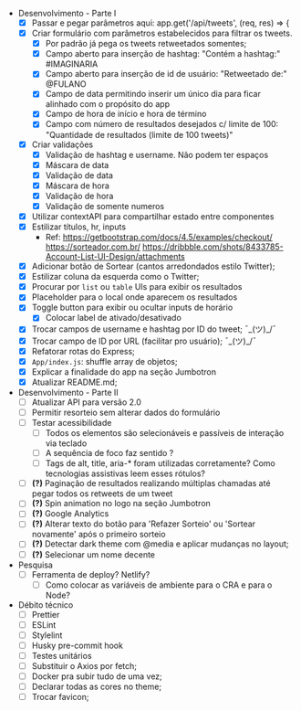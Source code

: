 - Desenvolvimento - Parte I
  - [x] Passar e pegar parâmetros aqui: app.get('/api/tweets', (req, res) => {
  - [x] Criar formulário com parâmetros estabelecidos para filtrar os tweets.
    - [x] Por padrão já pega os tweets retweetados somentes;
    - [x] Campo aberto para inserção de hashtag: "Contém a hashtag:" #IMAGINARIA
    - [x] Campo aberto para inserção de id de usuário: "Retweetado de:" @FULANO
    - [x] Campo de data permitindo inserir um único dia para ficar alinhado com o propósito do app
    - [x] Campo de hora de início e hora de término
    - [x] Campo com número de resultados desejados c/ limite de 100: "Quantidade de resultados (limite de 100 tweets)"
  - [x] Criar validações
    - [x] Validação de hashtag e username. Não podem ter espaços
    - [x] Máscara de data
    - [x] Validação de data
    - [x] Máscara de hora
    - [x] Validação de hora
    - [x] Validação de somente numeros
  - [x] Utilizar contextAPI para compartilhar estado entre componentes
  - [x] Estilizar títulos, hr, inputs
    - Ref: 
      https://getbootstrap.com/docs/4.5/examples/checkout/
      https://sorteador.com.br/
      https://dribbble.com/shots/8433785-Account-List-UI-Design/attachments
  - [x] Adicionar botão de Sortear (cantos arredondados estilo Twitter);
  - [x] Estilizar coluna da esquerda como o Twitter;
  - [x] Procurar por `list` ou `table` UIs para exibir os resultados
  - [x] Placeholder para o local onde aparecem os resultados
  - [x] Toggle button para exibir ou ocultar inputs de horário
    - [x] Colocar label de ativado/desativado
  - [x] Trocar campos de username e hashtag por ID do tweet; ¯\_(ツ)_/¯
  - [x] Trocar campo de ID por URL (facilitar pro usuário); ¯\_(ツ)_/¯
  - [x] Refatorar rotas do Express;
  - [x] `App/index.js`: shuffle array de objetos;
  - [x] Explicar a finalidade do app na seção Jumbotron
  - [x] Atualizar README.md;

- Desenvolvimento - Parte II
  - [ ] Atualizar API para versão 2.0
  - [ ] Permitir resorteio sem alterar dados do formulário
  - [ ] Testar acessibilidade
    - [ ] Todos os elementos são selecionáveis e passíveis de interação via teclado
    - [ ] A sequência de foco faz sentido ?
    - [ ] Tags de alt, title, aria-* foram utilizadas corretamente? Como tecnologias assistivas leem esses rótulos?
  - [ ] **(?)** Paginação de resultados realizando múltiplas chamadas até pegar todos os retweets de um tweet
  - [ ] **(?)** Spin animation no logo na seção Jumbotron
  - [ ] **(?)** Google Analytics
  - [ ] **(?)** Alterar texto do botão para 'Refazer Sorteio' ou 'Sortear novamente' após o primeiro sorteio
  - [ ] **(?)** Detectar dark theme com @media e aplicar mudanças no layout;
  - [ ] **(?)** Selecionar um nome decente

- Pesquisa
  - [ ] Ferramenta de deploy? Netlify?
    - [ ] Como colocar as variáveis de ambiente para o CRA e para o Node?

- Débito técnico
  - [ ] Prettier
  - [ ] ESLint
  - [ ] Stylelint
  - [ ] Husky pre-commit hook
  - [ ] Testes unitários
  - [ ] Substituir o Axios por fetch;
  - [ ] Docker pra subir tudo de uma vez;
  - [ ] Declarar todas as cores no theme;
  - [ ] Trocar favicon;
